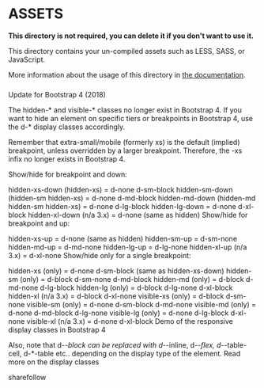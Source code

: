 # ASSETS

**This directory is not required, you can delete it if you don't want to use it.**

This directory contains your un-compiled assets such as LESS, SASS, or JavaScript.

More information about the usage of this directory in [the documentation](https://nuxtjs.org/guide/assets#webpacked).

###

Update for Bootstrap 4 (2018)

The hidden-* and visible-* classes no longer exist in Bootstrap 4. If you want to hide an element on specific tiers or breakpoints in Bootstrap 4, use the d-* display classes accordingly.

Remember that extra-small/mobile (formerly xs) is the default (implied) breakpoint, unless overridden by a larger breakpoint. Therefore, the -xs infix no longer exists in Bootstrap 4.

Show/hide for breakpoint and down:

hidden-xs-down (hidden-xs) = d-none d-sm-block
hidden-sm-down (hidden-sm hidden-xs) = d-none d-md-block
hidden-md-down (hidden-md hidden-sm hidden-xs) = d-none d-lg-block
hidden-lg-down = d-none d-xl-block
hidden-xl-down (n/a 3.x) = d-none (same as hidden)
Show/hide for breakpoint and up:

hidden-xs-up = d-none (same as hidden)
hidden-sm-up = d-sm-none
hidden-md-up = d-md-none
hidden-lg-up = d-lg-none
hidden-xl-up (n/a 3.x) = d-xl-none
Show/hide only for a single breakpoint:

hidden-xs (only) = d-none d-sm-block (same as hidden-xs-down)
hidden-sm (only) = d-block d-sm-none d-md-block
hidden-md (only) = d-block d-md-none d-lg-block
hidden-lg (only) = d-block d-lg-none d-xl-block
hidden-xl (n/a 3.x) = d-block d-xl-none
visible-xs (only) = d-block d-sm-none
visible-sm (only) = d-none d-sm-block d-md-none
visible-md (only) = d-none d-md-block d-lg-none
visible-lg (only) = d-none d-lg-block d-xl-none
visible-xl (n/a 3.x) = d-none d-xl-block
Demo of the responsive display classes in Bootstrap 4

Also, note that d-*-block can be replaced with d-*-inline, d-*-flex, d-*-table-cell, d-*-table etc.. depending on the display type of the element. Read more on the display classes

sharefollow
